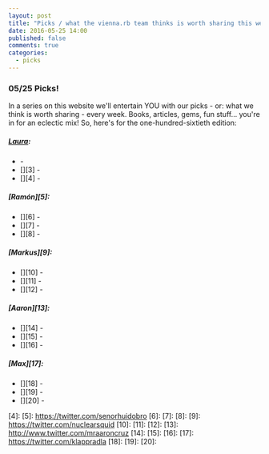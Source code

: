 ```yaml
---
layout: post
title: "Picks / what the vienna.rb team thinks is worth sharing this week"
date: 2016-05-25 14:00
published: false
comments: true
categories:
  - picks
---
```


### 05/25 Picks!

In a series on this website we'll entertain YOU with our picks - or: what we think is worth sharing - every week.
Books, articles, gems, fun stuff... you're in for an eclectic mix! So, here's for the one-hundred-sixtieth edition:

##### [Laura][1]:
- [][2] - 
- [][3] - 
- [][4] - 

##### [Ramón][5]:
- [][6] -
- [][7] -
- [][8] - 

##### [Markus][9]:
- [][10] - 
- [][11] - 
- [][12] - 

##### [Aaron][13]:
- [][14] - 
- [][15] - 
- [][16] - 

##### [Max][17]:
- [][18] - 
- [][19] - 
- [][20] - 

[1]: http://www.twitter.com/alicetragedy
[2]: 
[3]: 
[4]: 
[5]: https://twitter.com/senorhuidobro
[6]:
[7]:
[8]:
[9]: https://twitter.com/nuclearsquid
[10]: 
[11]: 
[12]: 
[13]: http://www.twitter.com/mraaroncruz
[14]: 
[15]: 
[16]: 
[17]: https://twitter.com/klappradla
[18]: 
[19]: 
[20]: 

